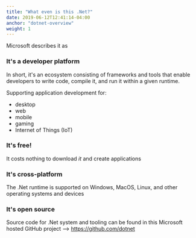 ```yaml
---
title: "What even is this .Net?"
date: 2019-06-12T12:41:14-04:00
anchor: "dotnet-overview"
weight: 1
---
```


Microsoft describes it as

### It's a **developer platform**

In short, it's an ecosystem consisting of frameworks and tools that enable
developers to write code, compile it, and run it within a given runtime.

Supporting application development for:

- desktop
- web
- mobile
- gaming
- Internet of Things (IoT)

### It's **free!**

It costs nothing to download *it* and create applications

### It's **cross-platform**

The .Net runtime is supported on Windows, MacOS, Linux, and other operating systems and devices

### It's **open source**

Source code for .Net system and tooling can be found in this Microsoft
hosted GitHub project --> https://github.com/dotnet
